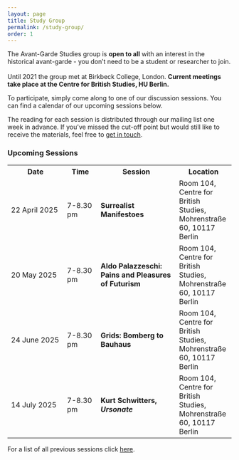 ```yaml
---
layout: page
title: Study Group
permalink: /study-group/
order: 1
---
```


The Avant-Garde Studies group is **open to all** with an interest in the historical avant-garde - you don’t need to be a student or researcher to join.
<br><br>Until 2021 the group met at Birkbeck College, London. **Current meetings take place at the Centre for British Studies, HU Berlin.**

<!-- Sessions for the Winter Semester 2024/25 have now finished. New sessions for the Summer Semester will be scheduled soon. -->

To participate, simply come along to one of our discussion sessions. You can find a calendar of our upcoming sessions below.

The reading for each session is distributed through our mailing list one week in advance. If you've missed the cut-off point but would still like to receive the materials, feel free to <a class="u-email" href="mailto:{{ site.email }}">get in touch</a>.

<h3>Upcoming Sessions</h3>

<table>
  <tr>
    <th>Date</th>
    <th>Time</th>
    <th>Session</th>
    <th>Location</th>
  </tr>
  <tr>
    <td width="25%">22 April 2025</td>
    <td width ="15%">7-8.30 pm</td>
    <td width="35%"><b>Surrealist Manifestoes</b></td>
    <td width="25%">Room 104, Centre for British Studies, Mohrenstraße 60, 10117 Berlin</td>
  </tr>
<tr>
    <td>20 May 2025</td>
    <td>7-8.30 pm</td>
    <td><b>Aldo Palazzeschi: Pains and Pleasures of Futurism</b></td>
    <td>Room 104, Centre for British Studies, Mohrenstraße 60, 10117 Berlin</td>
  </tr>
  <tr>
    <td>24 June 2025</td>
    <td>7-8.30 pm</td>
    <td><b>Grids: Bomberg to Bauhaus</b></td>
    <td>Room 104, Centre for British Studies, Mohrenstraße 60, 10117 Berlin</td>
  </tr>  
   <tr>
    <td>14 July 2025</td>
    <td>7-8.30 pm</td>
    <td><b>Kurt Schwitters, <i>Ursonate</i></b></td>
    <td>Room 104, Centre for British Studies, Mohrenstraße 60, 10117 Berlin</td>
  </tr>  
</table>



<!-- Share buttons BEGIN
<div class="a2a_kit a2a_kit_size_25 a2a_default_style" data-a2a-icon-color="#828282">
  <a class="a2a_button_facebook"></a>
  <a class="a2a_button_twitter"></a>
  <a class="a2a_button_email"></a>
  <a class="a2a_button_whatsapp"></a>
</div>
<script async src="https://static.addtoany.com/menu/page.js"></script><br>
Share buttons END -->

For a list of all previous sessions click [here](/past-sessions).
